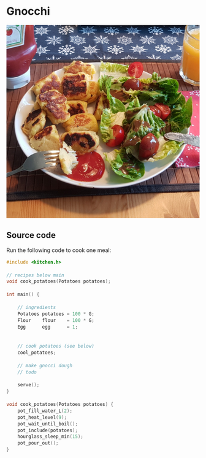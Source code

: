 
# Gnocchi

![result](build/Gnocchi.jpg "Build")

## Source code
Run the following code to cook one meal:

```c
#include <kitchen.h>

// recipes below main
void cook_potatoes(Potatoes potatoes);

int main() {

    // ingredients
    Potatoes potatoes = 100 * G;
    Flour    flour    = 100 * G;
    Egg      egg      = 1;

   
    // cook potatoes (see below)
    cool_potatoes;

    // make gnocci dough
    // todo

    serve();
}

void cook_potatoes(Potatoes potatoes) {
    pot_fill_water_L(2);
    pot_heat_level(9);
    pot_wait_until_boil();
    pot_include(potatoes);
    hourglass_sleep_min(15);
    pot_pour_out();
}

```
